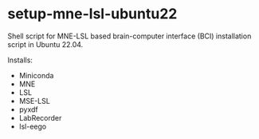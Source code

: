 # setup-mne-lsl-ubuntu22
Shell script for MNE-LSL based brain-computer interface (BCI) installation script in Ubuntu 22.04. 

Installs:
- Miniconda
- MNE
- LSL
- MSE-LSL
- pyxdf
- LabRecorder
- lsl-eego
